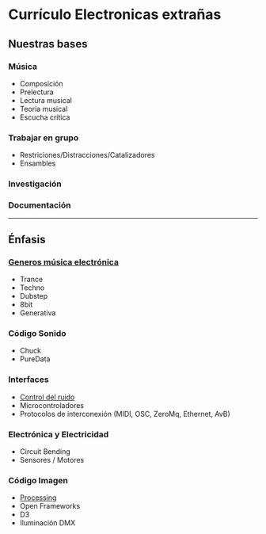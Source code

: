 # Currículo Electronicas extrañas

## Nuestras bases
### Música
  - Composición
  - Prelectura
  - Lectura musical
  - Teoría musical
  - Escucha crítica
  
### Trabajar en grupo
  -	Restriciones/Distracciones/Catalizadores
  - Ensambles
  
### Investigación


### Documentación

---

## Énfasis
### [Generos música electrónica](https://github.com/electropipe/ELECTROCHARLA-)
  - Trance
  - Techno
  - Dubstep
  - 8bit
  - Generativa
 
### Código Sonido 
  - Chuck
  - PureData

### Interfaces
  - [Control del ruido](https://github.com/rotativa/controlDelRuido)
  - Microcontroladores
  - Protocolos de interconexión (MIDI, OSC, ZeroMq, Ethernet, AvB)

### Electrónica y Electricidad
  - Circuit Bending
  - Sensores / Motores
     
### Código Imagen 
  - [Processing](https://github.com/Kaziuz/Processing-Getting-Started)
  - Open Frameworks
  - D3
  - Iluminación DMX
  

  

